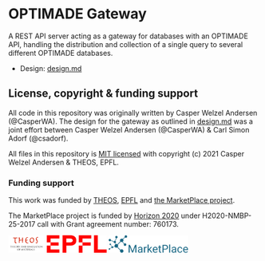 # OPTIMADE Gateway

A REST API server acting as a gateway for databases with an OPTIMADE API, handling the distribution and collection of a single query to several different OPTIMADE databases.

- Design: [design.md](docs/design.md)

## License, copyright & funding support

All code in this repository was originally written by Casper Welzel Andersen (@CasperWA).
The design for the gateway as outlined in [design.md](docs/design.md) was a joint effort between Casper Welzel Andersen (@CasperWA) & Carl Simon Adorf (@csadorf).

All files in this repository is [MIT licensed](LICENSE) with copyright (c) 2021 Casper Welzel Andersen & THEOS, EPFL.

### Funding support

This work was funded by [THEOS](http://theossrv1.epfl.ch), [EPFL](https://epfl.ch) and [the MarketPlace project](https://www.the-marketplace-project.eu/).

The MarketPlace project is funded by [Horizon 2020](https://ec.europa.eu/programmes/horizon2020/) under H2020-NMBP-25-2017 call with Grant agreement number: 760173.

<img src="docs/images/THEOS_logo.png" alt="THEOS" height="35"/>  <img src="docs/images/EPFL_Logo_184X53.svg" alt="EPFL" height="35"/>  <img src="docs/images/MARKETPLACE_LOGO_300dpi.png" alt="The MarketPlace Project" height="35"/>
